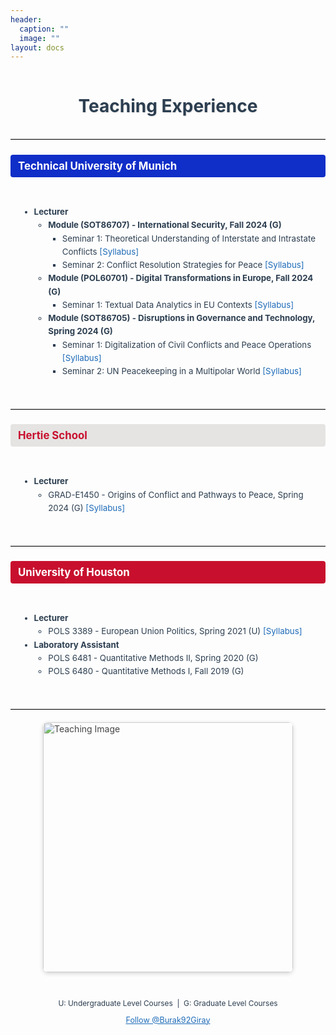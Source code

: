 ```yaml
---
header:
  caption: ""
  image: ""
layout: docs
---
```


<h1 style="text-align:center; padding: 15px; font-size: 2em; color: #2c3e50; text-shadow: 1px 1px 2px rgba(0, 0, 0, 0.1);">Teaching Experience</h1>

<hr style="border: 0; border-top: 1px solid #ccc; margin: 20px 0;" />

<h3 style="background-color:#102ec8; color:white; padding: 8px 12px; border-radius: 4px; font-size: 1.2em;">Technical University of Munich</h3>

<div style="padding: 15px; line-height: 1.6; font-size: 0.95em; color: #2c3e50;">

* **Lecturer**
  * **Module (SOT86707) - International Security, Fall 2024 (G)**
    * Seminar 1: Theoretical Understanding of Interstate and Intrastate Conflicts
      <a href="/files/syllabus_conflict.pdf" style="color: #1e6bb8; text-decoration: none;">[Syllabus]</a>
    * Seminar 2: Conflict Resolution Strategies for Peace
      <a href="/files/syllabus_resolution.pdf" style="color: #1e6bb8; text-decoration: none;">[Syllabus]</a>
  * **Module (POL60701) - Digital Transformations in Europe, Fall 2024 (G)**
    * Seminar 1: Textual Data Analytics in EU Contexts
      <a href="/files/syllabus_textanalysis.pdf" style="color: #1e6bb8; text-decoration: none;">[Syllabus]</a>
  * **Module (SOT86705) - Disruptions in Governance and Technology, Spring 2024 (G)**
    * Seminar 1: Digitalization of Civil Conflicts and Peace Operations
      <a href="/files/syllabus_tum1.pdf" style="color: #1e6bb8; text-decoration: none;">[Syllabus]</a>
    * Seminar 2: UN Peacekeeping in a Multipolar World
      <a href="/files/syllabus_tum2.pdf" style="color: #1e6bb8; text-decoration: none;">[Syllabus]</a>

</div>

<hr style="border: 0; border-top: 1px solid #ccc; margin: 20px 0;" />

<h3 style="background-color:#E5E4E2; color:#c8102e; padding: 8px 12px; border-radius: 4px; font-size: 1.2em;">Hertie School</h3>

<div style="padding: 15px; line-height: 1.6; font-size: 0.95em; color: #2c3e50;">

* **Lecturer**
  * GRAD-E1450 - Origins of Conflict and Pathways to Peace, Spring 2024 (G)
    <a href="/files/Hertie_Syllabus.pdf" style="color: #1e6bb8; text-decoration: none;">[Syllabus]</a>

</div>

<hr style="border: 0; border-top: 1px solid #ccc; margin: 20px 0;" />

<h3 style="background-color:#c8102e; color:white; padding: 8px 12px; border-radius: 4px; font-size: 1.2em;">University of Houston</h3>

<div style="padding: 15px; line-height: 1.6; font-size: 0.95em; color: #2c3e50;">

* **Lecturer**
  * POLS 3389 - European Union Politics, Spring 2021 (U)
    <a href="/files/POLS3389_Syllabus.pdf" style="color: #1e6bb8; text-decoration: none;">[Syllabus]</a>
* **Laboratory Assistant**
  * POLS 6481 - Quantitative Methods II, Spring 2020 (G)
  * POLS 6480 - Quantitative Methods I, Fall 2019 (G)

</div>

<hr style="border: 0; border-top: 1px solid #ccc; margin: 20px 0;" />

<img src="../../img/pic1.jpg" alt="Teaching Image" style="display: block; margin: 20px auto; width: 400px; height: auto; border-radius: 8px; opacity: 0.8; box-shadow: 0 2px 6px rgba(0, 0, 0, 0.2);">

<div style="text-align:center; padding: 10px;">
  <p style="font-size: 0.85em; color: #2c3e50;">
    U: Undergraduate Level Courses &nbsp;|&nbsp; G: Graduate Level Courses
  </p>
  <a href="https://twitter.com/Burak92Giray?ref_src=twsrc%5Etfw" class="twitter-follow-button" data-show-count="false" style="color: #1e6bb8; font-size: 0.9em;">
    <i class="fab fa-twitter"></i> Follow @Burak92Giray
  </a>
  <script async src="https://platform.twitter.com/widgets.js" charset="utf-8"></script>
</div>
